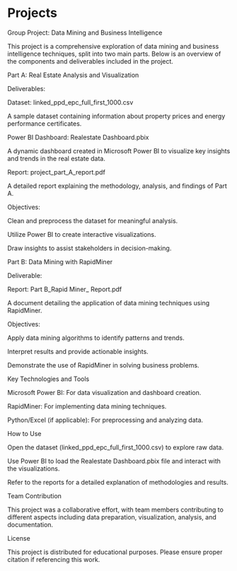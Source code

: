 # Projects
Group Project: Data Mining and Business Intelligence

This project is a comprehensive exploration of data mining and business intelligence techniques, split into two main parts. Below is an overview of the components and deliverables included in the project.

Part A: Real Estate Analysis and Visualization

Deliverables:

Dataset: linked_ppd_epc_full_first_1000.csv

A sample dataset containing information about property prices and energy performance certificates.

Power BI Dashboard: Realestate Dashboard.pbix

A dynamic dashboard created in Microsoft Power BI to visualize key insights and trends in the real estate data.

Report: project_part_A_report.pdf

A detailed report explaining the methodology, analysis, and findings of Part A.

Objectives:

Clean and preprocess the dataset for meaningful analysis.

Utilize Power BI to create interactive visualizations.

Draw insights to assist stakeholders in decision-making.

Part B: Data Mining with RapidMiner

Deliverable:

Report: Part B_Rapid Miner_ Report.pdf

A document detailing the application of data mining techniques using RapidMiner.

Objectives:

Apply data mining algorithms to identify patterns and trends.

Interpret results and provide actionable insights.

Demonstrate the use of RapidMiner in solving business problems.

Key Technologies and Tools

Microsoft Power BI: For data visualization and dashboard creation.

RapidMiner: For implementing data mining techniques.

Python/Excel (if applicable): For preprocessing and analyzing data.

How to Use

Open the dataset (linked_ppd_epc_full_first_1000.csv) to explore raw data.

Use Power BI to load the Realestate Dashboard.pbix file and interact with the visualizations.

Refer to the reports for a detailed explanation of methodologies and results.

Team Contribution

This project was a collaborative effort, with team members contributing to different aspects including data preparation, visualization, analysis, and documentation.

License

This project is distributed for educational purposes. Please ensure proper citation if referencing this work.
